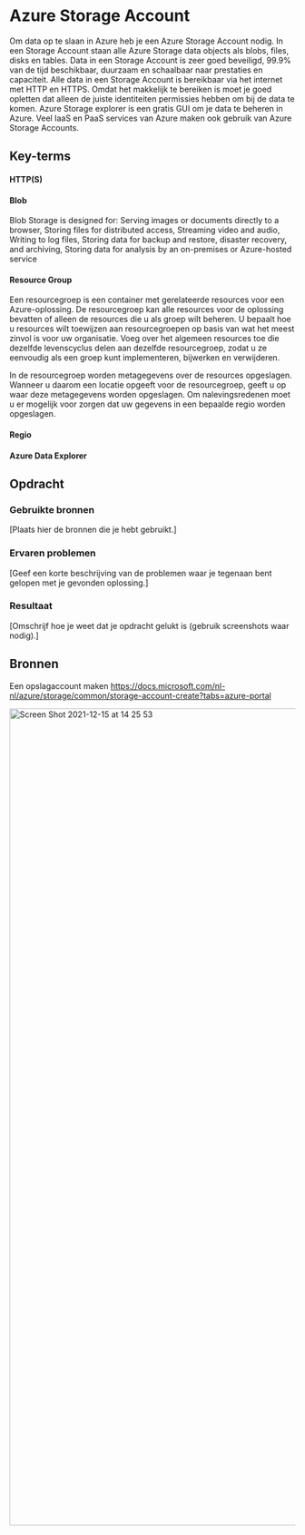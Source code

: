 # Azure Storage Account

Om data op te slaan in Azure heb je een Azure Storage Account nodig. In een Storage Account staan alle Azure Storage data objects als blobs, files, disks en tables.
Data in een Storage Account is zeer goed beveiligd, 99.9% van de tijd beschikbaar, duurzaam en schaalbaar naar prestaties en capaciteit.
Alle data in een Storage Account is bereikbaar via het internet met HTTP en HTTPS. Omdat het makkelijk te bereiken is moet je goed opletten dat alleen de juiste identiteiten permissies hebben om bij de data te komen.
Azure Storage explorer is een gratis GUI om je data te beheren in Azure. Veel IaaS en PaaS services van Azure maken ook gebruik van Azure Storage Accounts.

## Key-terms

#### HTTP(S)

#### Blob 

Blob Storage is designed for: Serving images or documents directly to a browser, Storing files for distributed access, Streaming video and audio, Writing to log files, Storing data for backup and restore, disaster recovery, and archiving, Storing data for analysis by an on-premises or Azure-hosted service

#### Resource Group

Een resourcegroep is een container met gerelateerde resources voor een Azure-oplossing. De resourcegroep kan alle resources voor de oplossing bevatten of alleen de resources die u als groep wilt beheren. U bepaalt hoe u resources wilt toewijzen aan resourcegroepen op basis van wat het meest zinvol is voor uw organisatie. Voeg over het algemeen resources toe die dezelfde levenscyclus delen aan dezelfde resourcegroep, zodat u ze eenvoudig als een groep kunt implementeren, bijwerken en verwijderen.

In de resourcegroep worden metagegevens over de resources opgeslagen. Wanneer u daarom een locatie opgeeft voor de resourcegroep, geeft u op waar deze metagegevens worden opgeslagen. Om nalevingsredenen moet u er mogelijk voor zorgen dat uw gegevens in een bepaalde regio worden opgeslagen.

#### Regio

#### Azure Data Explorer

## Opdracht


### Gebruikte bronnen
[Plaats hier de bronnen die je hebt gebruikt.]



### Ervaren problemen
[Geef een korte beschrijving van de problemen waar je tegenaan bent gelopen met je gevonden oplossing.]



### Resultaat
[Omschrijf hoe je weet dat je opdracht gelukt is (gebruik screenshots waar nodig).]



## Bronnen

Een opslagaccount maken https://docs.microsoft.com/nl-nl/azure/storage/common/storage-account-create?tabs=azure-portal


<img width="1440" alt="Screen Shot 2021-12-15 at 14 25 53" src="https://user-images.githubusercontent.com/89514322/146198642-d588fe11-d8b2-49f5-9b43-feb7546e35f7.png">
